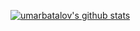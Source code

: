 [![umarbatalov's github stats](https://github-readme-stats.vercel.app/api?username=umarbatalov&show_icons=true&title_color=fff&icon_color=79ff97&text_color=9f9f9f&bg_color=151515)](https://github.com/umarbatalov)
